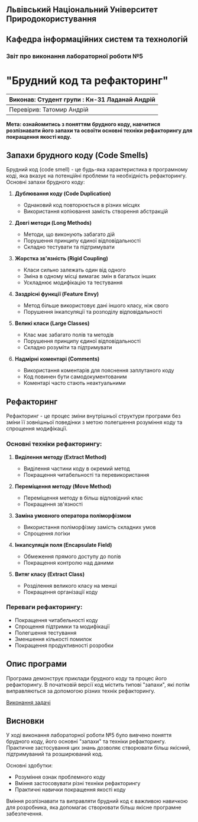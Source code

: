## Львівський Національний Університет Природокористування
## Кафедра інформаційних систем та технологій



### Звіт про виконання лабораторної роботи №5
# "Брудний код та рефакторинг"

| Виконав: Студент групи : Кн-31 Ладанай Андрій |
|-----------------------------------------------|
| Перевірив: Татомир Андрій                     |



**Мета: ознайомитись з поняттям брудного коду, навчитися розпізнавати його запахи та освоїти основні техніки рефакторингу для покращення якості коду.**

## Запахи брудного коду (Code Smells)

Брудний код (code smell) - це будь-яка характеристика в програмному коді, яка вказує на потенційні проблеми та необхідність рефакторингу. Основні запахи брудного коду:

1. **Дублювання коду (Code Duplication)**
   - Однаковий код повторюється в різних місцях
   - Використання копіювання замість створення абстракцій

2. **Довгі методи (Long Methods)**
   - Методи, що виконують забагато дій
   - Порушення принципу єдиної відповідальності
   - Складно тестувати та підтримувати

3. **Жорстка зв'язність (Rigid Coupling)**
   - Класи сильно залежать один від одного
   - Зміна в одному місці вимагає змін в багатьох інших
   - Ускладнює модифікацію та тестування

4. **Заздрісні функції (Feature Envy)**
   - Метод більше використовує дані іншого класу, ніж свого
   - Порушення інкапсуляції та розподілу відповідальності

5. **Великі класи (Large Classes)**
   - Клас має забагато полів та методів
   - Порушення принципу єдиної відповідальності
   - Складно розуміти та підтримувати

6. **Надмірні коментарі (Comments)**
   - Використання коментарів для пояснення заплутаного коду
   - Код повинен бути самодокументованим
   - Коментарі часто стають неактуальними

## Рефакторинг

Рефакторинг - це процес зміни внутрішньої структури програми без зміни її зовнішньої поведінки з метою полегшення розуміння коду та спрощення модифікації.

### Основні техніки рефакторингу:

1. **Виділення методу (Extract Method)**
   - Виділення частини коду в окремий метод
   - Покращення читабельності та перевикористання

2. **Переміщення методу (Move Method)**
   - Переміщення методу в більш відповідний клас
   - Покращення зв'язності

3. **Заміна умовного оператора поліморфізмом**
   - Використання поліморфізму замість складних умов
   - Спрощення логіки

4. **Інкапсуляція поля (Encapsulate Field)**
   - Обмеження прямого доступу до полів
   - Покращення контролю над даними

5. **Витяг класу (Extract Class)**
   - Розділення великого класу на менші
   - Покращення організації коду

### Переваги рефакторингу:

- Покращення читабельності коду
- Спрощення підтримки та модифікації
- Полегшення тестування
- Зменшення кількості помилок
- Покращення продуктивності розробки

## Опис програми

Програма демонструє приклади брудного коду та процес його рефакторингу. В початковій версії код містить типові "запахи", які потім виправляються за допомогою різних технік рефакторингу.

[Виконання задачі](lab5.py)

## Висновки

У ході виконання лабораторної роботи №5 було вивчено поняття брудного коду, його основні "запахи" та техніки рефакторингу. Практичне застосування цих знань дозволяє створювати більш якісний, підтримуваний та розширюваний код.

Основні здобутки:
- Розуміння ознак проблемного коду
- Вміння застосовувати різні техніки рефакторингу
- Практичні навички покращення якості коду

Вміння розпізнавати та виправляти брудний код є важливою навичкою для розробника, яка допомагає створювати більш якісне програмне забезпечення.
